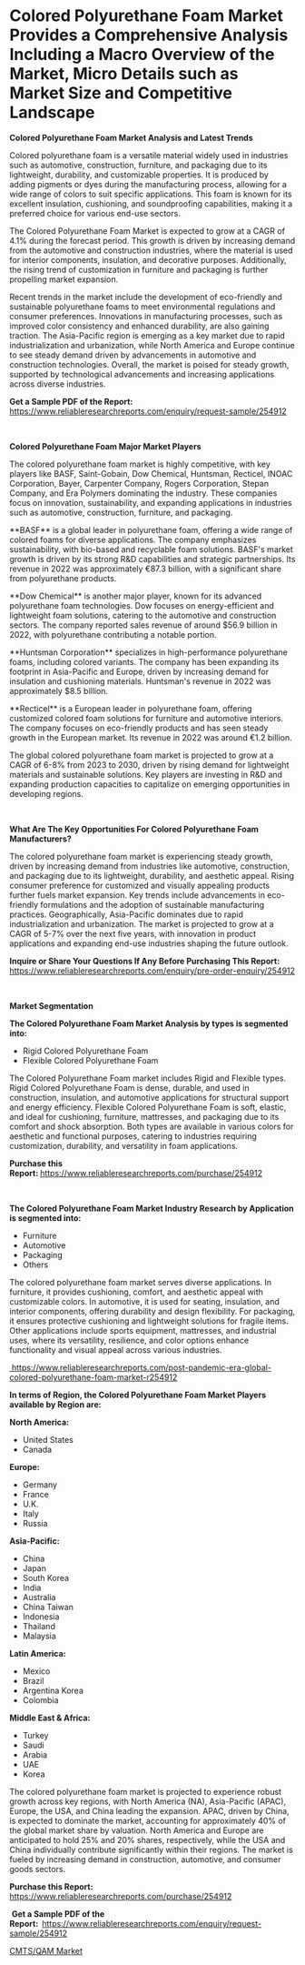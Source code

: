 <p><h1>Colored Polyurethane Foam Market Provides a Comprehensive Analysis Including a Macro Overview of the Market, Micro Details such as Market Size and Competitive Landscape</h1></p><p><strong>Colored Polyurethane Foam Market Analysis and Latest Trends</strong></p>
<p><p>Colored polyurethane foam is a versatile material widely used in industries such as automotive, construction, furniture, and packaging due to its lightweight, durability, and customizable properties. It is produced by adding pigments or dyes during the manufacturing process, allowing for a wide range of colors to suit specific applications. This foam is known for its excellent insulation, cushioning, and soundproofing capabilities, making it a preferred choice for various end-use sectors.</p><p>The Colored Polyurethane Foam Market is expected to grow at a CAGR of 4.1% during the forecast period. This growth is driven by increasing demand from the automotive and construction industries, where the material is used for interior components, insulation, and decorative purposes. Additionally, the rising trend of customization in furniture and packaging is further propelling market expansion.</p><p>Recent trends in the market include the development of eco-friendly and sustainable polyurethane foams to meet environmental regulations and consumer preferences. Innovations in manufacturing processes, such as improved color consistency and enhanced durability, are also gaining traction. The Asia-Pacific region is emerging as a key market due to rapid industrialization and urbanization, while North America and Europe continue to see steady demand driven by advancements in automotive and construction technologies. Overall, the market is poised for steady growth, supported by technological advancements and increasing applications across diverse industries.</p></p>
<p><strong>Get a Sample PDF of the Report:&nbsp;</strong> <a href="https://www.reliableresearchreports.com/enquiry/request-sample/254912?utm_campaign=41&utm_medium=2&utm_source=Github&utm_content=ia&utm_term=21012025&utm_id=colored-polyurethane-foam">https://www.reliableresearchreports.com/enquiry/request-sample/254912</a></p>
<p>&nbsp;</p>
<p><strong>Colored Polyurethane Foam Major Market Players</strong></p>
<p><p>The colored polyurethane foam market is highly competitive, with key players like BASF, Saint-Gobain, Dow Chemical, Huntsman, Recticel, INOAC Corporation, Bayer, Carpenter Company, Rogers Corporation, Stepan Company, and Era Polymers dominating the industry. These companies focus on innovation, sustainability, and expanding applications in industries such as automotive, construction, furniture, and packaging.</p><p>**BASF** is a global leader in polyurethane foam, offering a wide range of colored foams for diverse applications. The company emphasizes sustainability, with bio-based and recyclable foam solutions. BASF's market growth is driven by its strong R&D capabilities and strategic partnerships. Its revenue in 2022 was approximately €87.3 billion, with a significant share from polyurethane products.</p><p>**Dow Chemical** is another major player, known for its advanced polyurethane foam technologies. Dow focuses on energy-efficient and lightweight foam solutions, catering to the automotive and construction sectors. The company reported sales revenue of around $56.9 billion in 2022, with polyurethane contributing a notable portion.</p><p>**Huntsman Corporation** specializes in high-performance polyurethane foams, including colored variants. The company has been expanding its footprint in Asia-Pacific and Europe, driven by increasing demand for insulation and cushioning materials. Huntsman's revenue in 2022 was approximately $8.5 billion.</p><p>**Recticel** is a European leader in polyurethane foam, offering customized colored foam solutions for furniture and automotive interiors. The company focuses on eco-friendly products and has seen steady growth in the European market. Its revenue in 2022 was around €1.2 billion.</p><p>The global colored polyurethane foam market is projected to grow at a CAGR of 6-8% from 2023 to 2030, driven by rising demand for lightweight materials and sustainable solutions. Key players are investing in R&D and expanding production capacities to capitalize on emerging opportunities in developing regions.</p></p>
<p>&nbsp;</p>
<p><strong>What Are The Key Opportunities For Colored Polyurethane Foam Manufacturers?</strong></p>
<p><p>The colored polyurethane foam market is experiencing steady growth, driven by increasing demand from industries like automotive, construction, and packaging due to its lightweight, durability, and aesthetic appeal. Rising consumer preference for customized and visually appealing products further fuels market expansion. Key trends include advancements in eco-friendly formulations and the adoption of sustainable manufacturing practices. Geographically, Asia-Pacific dominates due to rapid industrialization and urbanization. The market is projected to grow at a CAGR of 5-7% over the next five years, with innovation in product applications and expanding end-use industries shaping the future outlook.</p></p>
<p><strong>Inquire or Share Your Questions If Any Before Purchasing This Report:</strong> <a href="https://www.reliableresearchreports.com/enquiry/pre-order-enquiry/254912?utm_campaign=41&utm_medium=2&utm_source=Github&utm_content=ia&utm_term=21012025&utm_id=colored-polyurethane-foam">https://www.reliableresearchreports.com/enquiry/pre-order-enquiry/254912</a></p>
<p>&nbsp;</p>
<p><strong>Market Segmentation</strong></p>
<p><strong>The Colored Polyurethane Foam Market Analysis by types is segmented into:</strong></p>
<p><ul><li>Rigid Colored Polyurethane Foam</li><li>Flexible Colored Polyurethane Foam</li></ul></p>
<p><p>The Colored Polyurethane Foam market includes Rigid and Flexible types. Rigid Colored Polyurethane Foam is dense, durable, and used in construction, insulation, and automotive applications for structural support and energy efficiency. Flexible Colored Polyurethane Foam is soft, elastic, and ideal for cushioning, furniture, mattresses, and packaging due to its comfort and shock absorption. Both types are available in various colors for aesthetic and functional purposes, catering to industries requiring customization, durability, and versatility in foam applications.</p></p>
<p><strong>Purchase this Report:&nbsp;</strong><a href="https://www.reliableresearchreports.com/purchase/254912?utm_campaign=41&utm_medium=2&utm_source=Github&utm_content=ia&utm_term=21012025&utm_id=colored-polyurethane-foam">https://www.reliableresearchreports.com/purchase/254912</a></p>
<p>&nbsp;</p>
<p><strong>The Colored Polyurethane Foam Market Industry Research by Application is segmented into:</strong></p>
<p><ul><li>Furniture</li><li>Automotive</li><li>Packaging</li><li>Others</li></ul></p>
<p><p>The colored polyurethane foam market serves diverse applications. In furniture, it provides cushioning, comfort, and aesthetic appeal with customizable colors. In automotive, it is used for seating, insulation, and interior components, offering durability and design flexibility. For packaging, it ensures protective cushioning and lightweight solutions for fragile items. Other applications include sports equipment, mattresses, and industrial uses, where its versatility, resilience, and color options enhance functionality and visual appeal across various industries.</p></p>
<p><a href="https://www.reliableresearchreports.com/post-pandemic-era-global-colored-polyurethane-foam-market-r254912?utm_campaign=41&utm_medium=2&utm_source=Github&utm_content=ia&utm_term=21012025&utm_id=colored-polyurethane-foam">&nbsp;https://www.reliableresearchreports.com/post-pandemic-era-global-colored-polyurethane-foam-market-r254912</a></p>
<p><strong>In terms of Region, the Colored Polyurethane Foam Market Players available by Region are:</strong></p>
<p>
    <p> <strong> North America: </strong>
        <ul>
            <li>United States</li>
            <li>Canada</li>
        </ul>
        </p> 
    <p> <strong> Europe: </strong>
        <ul>
            <li>Germany</li>
            <li>France</li>
            <li>U.K.</li>
            <li>Italy</li>
            <li>Russia</li>
        </ul>
        </p> 
    <p> <strong> Asia-Pacific: </strong>
        <ul>
            <li>China</li>
            <li>Japan</li>
            <li>South Korea</li>
            <li>India</li>
            <li>Australia</li>
            <li>China Taiwan</li>
            <li>Indonesia</li>
            <li>Thailand</li>
            <li>Malaysia</li>
        </ul>
        </p> 
    <p> <strong> Latin America: </strong>
        <ul>
            <li>Mexico</li>
            <li>Brazil</li>
            <li>Argentina Korea</li>
            <li>Colombia</li>
        </ul>
        </p> 
    <p> <strong> Middle East & Africa: </strong>
        <ul>
            <li>Turkey</li>
            <li>Saudi</li>
            <li>Arabia</li>
            <li>UAE</li>
            <li>Korea</li>
        </ul>
    </p>
    </p>
<p><p>The colored polyurethane foam market is projected to experience robust growth across key regions, with North America (NA), Asia-Pacific (APAC), Europe, the USA, and China leading the expansion. APAC, driven by China, is expected to dominate the market, accounting for approximately 40% of the global market share by valuation. North America and Europe are anticipated to hold 25% and 20% shares, respectively, while the USA and China individually contribute significantly within their regions. The market is fueled by increasing demand in construction, automotive, and consumer goods sectors.</p></p>
<p><strong>Purchase this Report: </strong><a href="https://www.reliableresearchreports.com/purchase/254912?utm_campaign=41&utm_medium=2&utm_source=Github&utm_content=ia&utm_term=21012025&utm_id=colored-polyurethane-foam">https://www.reliableresearchreports.com/purchase/254912</a></p>
<p>&nbsp;<strong>Get a Sample PDF of the Report:&nbsp;&nbsp;</strong><a href="https://www.reliableresearchreports.com/enquiry/request-sample/254912?utm_campaign=41&utm_medium=2&utm_source=Github&utm_content=ia&utm_term=21012025&utm_id=colored-polyurethane-foam">https://www.reliableresearchreports.com/enquiry/request-sample/254912</a></p>
<p><strong></strong></p>
<p><p><a href="https://github.com/nicoletavirag/Market-Research-Report-List-5/blob/main/cmtsqam-market.md?utm_campaign=41&utm_medium=2&utm_source=Github&utm_content=ia&utm_term=21012025&utm_id=colored-polyurethane-foam">CMTS/QAM Market</a></p></p>